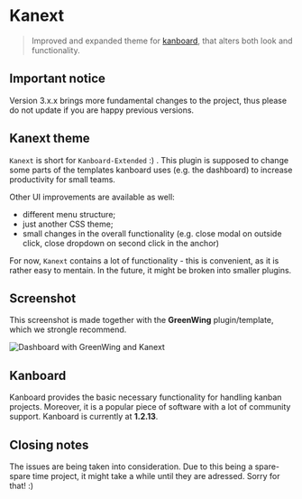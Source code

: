 # Kanext

> Improved and expanded theme for [kanboard](https://github.com/kanboard/kanboard), that alters both look and functionality.

## Important notice

Version 3.x.x brings more fundamental changes to the project, thus please do not update if you are happy previous versions.

## Kanext theme

`Kanext` is short for `Kanboard-Extended` :) . This plugin is supposed to change some parts of the templates kanboard uses (e.g. the dashboard) to increase productivity for small teams.

Other UI improvements are available as well:

- different menu structure;
- just another CSS theme;
- small changes in the overall functionality (e.g. close modal on outside click, close dropdown on second click in the anchor)

For now, `Kanext` contains a lot of functionality - this is convenient, as it is rather easy to mentain. In the future, it might be broken into smaller plugins.

## Screenshot

This screenshot is made together with the **GreenWing** plugin/template, which we strongle recommend.

![Dashboard with GreenWing and Kanext](/.screenshots/dashboard.png?raw=true "Dashboard with GreenWing and Kanext")

## Kanboard

Kanboard provides the basic necessary functionality for handling kanban projects. Moreover, it is a popular piece of software with a lot of community support.
Kanboard is currently at **1.2.13**.

## Closing notes

The issues are being taken into consideration. Due to this being a spare-spare time project, it might take a while until they are adressed. Sorry for that! :)
